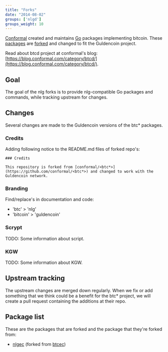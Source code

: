 ```yaml
---
title: "Forks"
date: "2014-08-02"
groups: ['nlgd']
groups_weight: 10
---
```


[Conformal](https://conformal.com/) created and maintains [Go](http://golang.org) packages implementing bitcoin. These [packages](https://github.com/conformal/?query=btc) are [forked](https://github.com/nlgcoin/?query=nlg) and changed to fit the Guldencoin project.

Read about btcd project at conformal's blog: [https://blog.conformal.com/category/btcd/](https://blog.conformal.com/category/btcd/).

## Goal

The goal of the nlg forks is to provide nlg-compatible Go packages and commands, while tracking upstream for changes.

## Changes

Several changes are made to the Guldencoin versions of the btc* packages.

### Credits
Adding following notice to the README.md files of forked repo's:
```
### Credits

This repository is forked from [conformal/<btc*>](https://github.com/conformal/<btc*>) and changed to work with the Guldencoin network.
```

### Branding
Find/replace's in documentation and code:
 - 'btc' > 'nlg'
 - 'bitcoin' > 'guldencoin'

### Scrypt
TODO: Some information about script.

### KGW
TODO: Some information about KGW.

## Upstream tracking

The upstream changes are merged down regularly.
When we fix or add something that we think could be a benefit for the btc* project, we will create a pull request containing the additions at their repo.

## Package list
These are the packages that are forked and the package that they're forked from:
 - [nlgec](https://github.com/nlgcoin/nlgec) (forked from [btcec](https://github.com/conformal/btcec))


